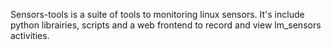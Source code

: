 Sensors-tools is a suite of tools to monitoring linux sensors.
It's include python librairies, scripts and a web frontend to record and view lm\_sensors activities.